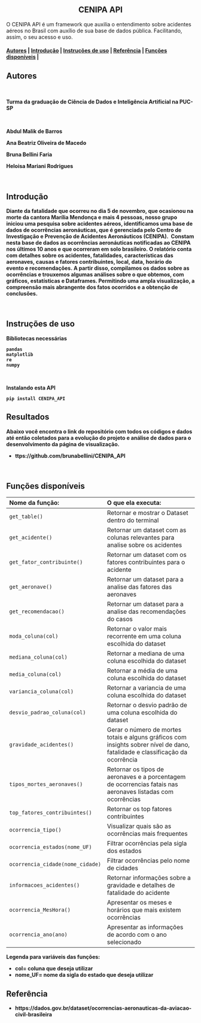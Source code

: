<center><h2>CENIPA API</h2></center> 
<p>O CENIPA API é um framework que auxilia o entendimento sobre acidentes aéreos no Brasil com auxílio de sua base de dados pública. Facilitando, assim, o seu acesso e uso.</p>

<h4><a href="#about">Autores</a> | <a href="#introduction">Introdução</a> | <a href="#instruction">Instruções de uso</a> | <a href="#reference">Referência</a> | <a href="#functions">Funções disponíveis</a> |</h4>


<h2 id="about">Autores</h2>

<br />

<p><b>Turma da graduação de Ciência de Dados e Inteligência Artificial na PUC-SP<b/></p>

<br />

<p>Abdul Malik de Barros</p> 	
<p>Ana Beatriz Oliveira de Macedo</p> 
<p>Bruna Bellini Faria</p> 
<p>Heloisa Mariani Rodrigues</p>  

<br />

<h2 id="introduction">Introdução </h2>


<p>
	<p>Diante da fatalidade que ocorreu no dia 5 de novembro, que ocasionou na morte da cantora Marília Mendonça e mais 4 pessoas, nosso grupo iniciou uma pesquisa sobre acidentes aéreos, identificamos uma base de dados de ocorrências aeronáuticas, que é gerenciada pelo Centro de Investigação e Prevenção de Acidentes Aeronáuticos (CENIPA).  Constam nesta base de dados as ocorrências aeronáuticas notificadas ao CENIPA nos últimos 10 anos e que ocorreram em solo brasileiro. O relatório conta com detalhes sobre os acidentes, fatalidades, características das aeronaves, causas e fatores contribuintes, local, data, horário do evento e recomendações. A partir disso, compilamos os dados sobre as ocorrências e trouxemos algumas análises sobre o que obtemos, com gráficos, estatísticas e Dataframes. Permitindo uma ampla visualização, a compreensão mais abrangente dos fatos ocorridos e a obtenção de conclusões. </p>
	
</p>

<br />

<h2 id="instruction">Instruções de uso</h2>

<strong>Bibliotecas necessárias</strong>

    pandas
    matplotlib
    re
    numpy

<br />

<strong>Instalando esta API</strong>

    pip install CENIPA_API

<h2>Resultados</h2>

Abaixo você encontra o link do repositório com todos os códigos e dados até então coletados para a evolução do projeto e análise de dados para o desenvolvimento da página de visualização.

<ul>
	<li>ttps://github.com/brunabellini/CENIPA_API</li>
</ul>
<br />
	
<h2 id="functions">Funções disponíveis</h2>

| Nome da função:                | O que ela executa:                                                                                                   |
| :----------------------------- | :------------------------------------------------------------------------------------------------------------------- |
|`get_table()`| Retornar e mostrar o Dataset dentro do terminal                                                                                         |
|`get_acidente()`| Retornar um dataset com as colunas relevantes para analise sobre os acidentes                                                        |
|`get_fator_contribuinte()`| Retornar um dataset com os fatores contribuintes para o acidente                                                           |
|`get_aeronave()`| Retornar um dataset para a analise das fatores das aeronaves                                                                         |
|`get_recomendacao()`| Retornar um dataset para a analise das recomendações do casos                                                                    |
|`moda_coluna(col)`| Retornar o valor mais recorrente em uma coluna escolhida do dataset                                                                |
|`mediana_coluna(col)`| Retornar a mediana de uma coluna escolhida do dataset                                                                           |
|`media_coluna(col)`| Retornar a média de uma coluna escolhida do dataset                                                                               |
|`variancia_coluna(col)`| Retornar a variancia de uma coluna escolhida do dataset                                                                       |
|`desvio_padrao_coluna(col)`| Retornar o desvio padrão de uma coluna escolhida do dataset                                                               |
|`gravidade_acidentes()`| Gerar o número de mortes totais e alguns gráficos com insights sobrer nível de dano, fatalidade e classificação da ocorrência |
|`tipos_mortes_aeronaves()`| Retornar os tipos de aeronaves e a porcentagem de ocorrencias fatais nas aeronaves listadas com ocorrências                |
|`top_fatores_contribuintes()`| Retornar os top fatores contribuintes                                                                                   |
|`ocorrencia_tipo()`| Visualizar quais são as ocorrências mais frequentes                                                                               |
|`ocorrencia_estados(nome_UF)`| Filtrar ocorrências pela sigla dos estados                                                                              |
|`ocorrencia_cidade(nome_cidade)`| Filtrar ocorrências pelo nome de cidades                                                                             |
|`informacoes_acidentes()`| Retornar informações sobre a gravidade e detalhes de fatalidade do acidente                                                 |
|`ocorrencia_MesHora()`| Apresentar os meses e horários que mais existem ocorrências                                                                    |
|`ocorrencia_ano(ano)`| Apresentar as informações de acordo com o ano selecionado                                                                       |

<p>Legenda para variáveis das funções:
	<ul>
		<li>col= coluna que deseja utilizar</li>
		<li>nome_UF= nome da sigla do estado que deseja utilizar</li>
	</ul>
</p>

<h2 id="reference">Referência</h2>

<ul>
	<li>https://dados.gov.br/dataset/ocorrencias-aeronauticas-da-aviacao-civil-brasileira</li>
</ul>

<br />
